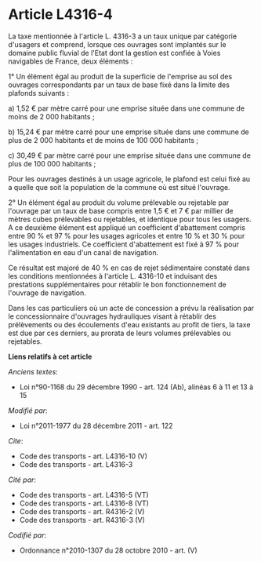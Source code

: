 # Article L4316-4

La taxe mentionnée à l'article L. 4316-3 a un taux unique par catégorie d'usagers et comprend, lorsque ces ouvrages sont
implantés sur le domaine public fluvial de l'Etat dont la gestion est confiée à Voies navigables de France, deux éléments : 

1° Un élément égal au produit de la superficie de l'emprise au sol des ouvrages correspondants par un taux de base fixé dans
la limite des plafonds suivants : 

a) 1,52 € par mètre carré pour une emprise située dans une commune de moins de 2 000 habitants ; 

b) 15,24 € par mètre carré pour une emprise située dans une commune de plus de 2 000 habitants et de moins de 100 000
habitants ; 

c) 30,49 € par mètre carré pour une emprise située dans une commune de plus de 100 000 habitants ; 

Pour les ouvrages destinés à un usage agricole, le plafond est celui fixé au a quelle que soit la population de la commune où
est situé l'ouvrage. 

2° Un élément égal au produit du volume prélevable ou rejetable par l'ouvrage par un taux de base compris entre 1,5 € et 7 €
par millier de mètres cubes prélevables ou rejetables, et identique pour tous les usagers. A ce deuxième élément est appliqué
un coefficient d'abattement compris entre 90 % et 97 % pour les usages agricoles et entre 10 % et 30 % pour les usages
industriels. Ce coefficient d'abattement est fixé à 97 % pour l'alimentation en eau d'un canal de navigation. 

Ce résultat est majoré de 40 % en cas de rejet sédimentaire constaté dans les conditions mentionnées à l'article L. 4316-10
et induisant des prestations supplémentaires pour rétablir le bon fonctionnement de l'ouvrage de navigation. 

Dans les cas particuliers où un acte de concession a prévu la réalisation par le concessionnaire d'ouvrages hydrauliques
visant à rétablir des prélèvements ou des écoulements d'eau existants au profit de tiers, la taxe est due par ces derniers,
au prorata de leurs volumes prélevables ou rejetables.

**Liens relatifs à cet article**

_Anciens textes_:

  - Loi n°90-1168 du 29 décembre 1990 - art. 124 (Ab), alinéas 6 à 11 et 13 à 15

_Modifié par_:

  - Loi n°2011-1977 du 28 décembre 2011 - art. 122

_Cite_:

  - Code des transports - art. L4316-10 (V)
  - Code des transports - art. L4316-3

_Cité par_:

  - Code des transports - art. L4316-5 (VT)
  - Code des transports - art. L4316-8 (VT)
  - Code des transports - art. R4316-2 (V)
  - Code des transports - art. R4316-3 (V)

_Codifié par_:

  - Ordonnance n°2010-1307 du 28 octobre 2010 - art. (V)
